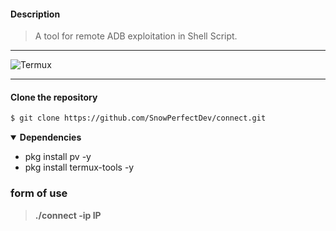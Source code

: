 #### Description
> A tool for remote ADB exploitation in Shell Script.

---

<div>
<img alt='Termux' src='https://img.shields.io/badge/Tested_in-Termux-100000?style=for-the-badge&logo= &logoColor=9FFF4B&labelColor=000000&color=B7FF43'/>
</div>

---

#### Clone the repository
```bash
$ git clone https://github.com/SnowPerfectDev/connect.git
```
<details open>
  <summary><strong>Dependencies</strong></summary>

- pkg install pv -y
- pkg install termux-tools -y

</details>

### form of use

> **./connect -ip IP**

